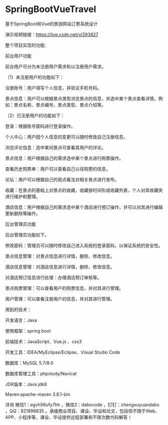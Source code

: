 # SpringBootVueTravel
基于SpringBoot和Vue的旅游网站订票系统设计

演示视频链接：https://live.csdn.net/v/293827

整个项目实现的功能:

前台用户功能

前台用户可分为未注册用户需求和以注册用户需求。

（1）未注册用户的功能如下：

注册账号：用户填写个人信息，并验证手机号码。

景点信息：用户可以根据景点类型浏览景点的信息，并选中某个景点查看详情，例如：景点名称、景点编号、景点类型、景点介绍等。

（2）已注册用户的功能如下：

登录：根据账号密码进行登录操作。

个人中心：用户因个人信息的变更可以随时修改自己注册信息。

浏览评论信息：选中某间景点可查看其用户的评论。

景点信息：用户根据自己的需求选中某个景点进行购票操作。

查看历史购票单：用户可以查看自己以往购票的信息。

论坛：用户可以根据自己的观点看法对相关景点进行发布。

收藏：在景点的基础上对景点的收藏，收藏按时间形成收藏列表，个人对其收藏夹进行维护和整理。

酒店信息：用户根据自己的需求选中某个酒店进行预订操作，并可以对其进行编辑更新删除等操作。

后台管理员功能

后台管理员功能如下。

修改密码：管理员可以随时修改自己进入系统的登录密码，以保证系统的安全性。

景点信息管理：对景点信息进行详情，删除、修改信息。

酒店信息管理：对酒店信息进行详情，删除、修改信息。

对酒店预订信息进行处理：办理酒店预订审核等。

景点购票管理：可以查看用户的购票信息，并对其进行管理。

用户管理：可以查看注册用户的信息，并对其进行管理。

用到的技术：

开发语言：Java

使用框架：spring boot

前端技术：JavaScript、Vue.js 、css3

开发工具：IDEA/MyEclipse/Eclipse、Visual Studio Code

数据库：MySQL 5.7/8.0

数据库管理工具：phpstudy/Navicat

JDK版本：Java jdk8

Maven:apache-maven 3.8.1-bin

详询 微信1：egvh56ufy7hh ，微信2：dabocode ，钉钉：chengxuyuandabo ，QQ：821898835 。承接商业项目、课设、毕设和论文，包括但不限于Web、APP、小程序等，课设、毕设提供远程部署和不限次数代码解答！
